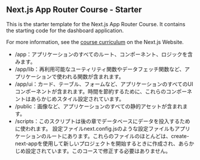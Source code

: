 ## Next.js App Router Course - Starter

This is the starter template for the Next.js App Router Course. It contains the starting code for the dashboard application.

For more information, see the [course curriculum](https://nextjs.org/learn) on the Next.js Website.
- /app：アプリケーションのすべてのルート、コンポーネント、ロジックを含みます。
- /app/lib：再利用可能なユーティリティ関数やデータフェッチ関数など、アプリケーションで使われる関数が含まれます。
- /app/ui：カード、テーブル、フォームなど、アプリケーションのすべてのUIコンポーネントが含まれます。時間を節約するために、これらのコンポーネントはあらかじめスタイル設定されています。
- /public：画像など、アプリケーションのすべての静的アセットが含まれます。
- /scripts：このスクリプトは後の章でデータベースにデータを投入するために使われます。
設定ファイルnext.config.jsのような設定ファイルもアプリケーションのルートにあります。これらのファイルのほとんどは、create-next-appを使用して新しいプロジェクトを開始するときに作成され、あらかじめ設定されています。このコースで修正する必要はありません。